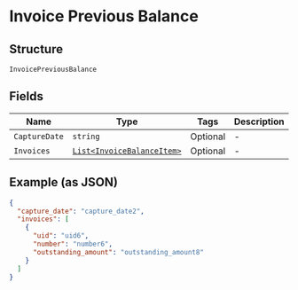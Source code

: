 
# Invoice Previous Balance

## Structure

`InvoicePreviousBalance`

## Fields

| Name | Type | Tags | Description |
|  --- | --- | --- | --- |
| `CaptureDate` | `string` | Optional | - |
| `Invoices` | [`List<InvoiceBalanceItem>`](../../doc/models/invoice-balance-item.md) | Optional | - |

## Example (as JSON)

```json
{
  "capture_date": "capture_date2",
  "invoices": [
    {
      "uid": "uid6",
      "number": "number6",
      "outstanding_amount": "outstanding_amount8"
    }
  ]
}
```

